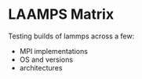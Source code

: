 # LAAMPS Matrix

Testing builds of lammps across a few:

 - MPI implementations
 - OS and versions
 - architectures
